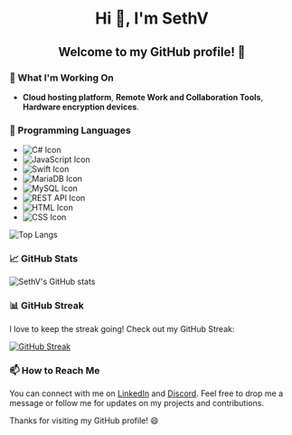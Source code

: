 # <p align="center">Hi 👋, I'm SethV</p>
## <p align="center">Welcome to my GitHub profile! 🎉</p>


### 🔭 What I'm Working On

- **Cloud hosting platform**, **Remote Work and Collaboration Tools**, **Hardware encryption devices**.

### 🌱 Programming Languages
- ![C# Icon](https://img.shields.io/badge/C%23-239120?style=for-the-badge&logo=c-sharp)
- ![JavaScript Icon](https://img.shields.io/badge/JavaScript-F7DF1E?style=for-the-badge&logo=javascript&logoColor=black)
- ![Swift Icon](https://img.shields.io/badge/Swift-FFAC45?style=for-the-badge&logo=swift&logoColor=white)
- ![MariaDB Icon](https://img.shields.io/badge/MariaDB-003545?style=for-the-badge&logo=mariadb)
- ![MySQL Icon](https://img.shields.io/badge/MySQL-4479A1?style=for-the-badge&logo=mysql&logoColor=white)
- ![REST API Icon](https://img.shields.io/badge/REST%20API-0096D3?style=for-the-badge&logo=rest-api)
- ![HTML Icon](https://img.shields.io/badge/HTML-E34F26?style=for-the-badge&logo=html5&logoColor=white)
- ![CSS Icon](https://img.shields.io/badge/CSS-1572B6?style=for-the-badge&logo=css3&logoColor=white)

![Top Langs](https://github-readme-stats.vercel.app/api/top-langs/?username=SVRECCO&show_icons=true&theme=onedark&layout=compact)

### 📈 GitHub Stats


![SethV's GitHub stats](https://github-readme-stats.vercel.app/api?username=SVRECCO&show_icons=true&theme=onedark&show=stars,commits,issues,contribs)

### 📊 GitHub Streak

I love to keep the streak going! Check out my GitHub Streak:

[![GitHub Streak](http://github-readme-streak-stats.herokuapp.com?user=SVRECCO&theme=onedark)](https://git.io/streak-stats)

### 📫 How to Reach Me

You can connect with me on [LinkedIn](https://www.linkedin.com/in/therealsethv/) and [Discord](Discord.gg/SVRECCO). Feel free to drop me a message or follow me for updates on my projects and contributions.

Thanks for visiting my GitHub profile! 😄
